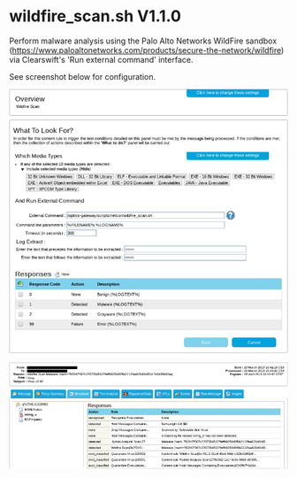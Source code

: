 wildfire_scan.sh V1.1.0
=======================

Perform malware analysis using the Palo Alto Networks WildFire sandbox (https://www.paloaltonetworks.com/products/secure-the-network/wildfire) via Clearswift's 'Run external command' interface.

See screenshot below for configuration.

<p align="center">
  <img src="https://raw.githubusercontent.com/netcon-consulting/cs-menu/master/wildfire_scan/images/wildfire.png">
</p>

<p align="center">
  <img src="https://raw.githubusercontent.com/netcon-consulting/cs-menu/master/wildfire_scan/images/result.png">
</p>
